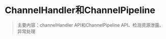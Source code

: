 # ChannelHandler和ChannelPipeline
> 主要内容：channelHandler API和ChannelPipeline API、检测资源泄露、异常处理










